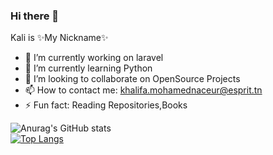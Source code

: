 ### Hi there 👋


Kali is  ✨My Nickname✨ 

- 🔭 I’m currently working on laravel
- 🌱 I’m currently learning Python
- 👯 I’m looking to collaborate on OpenSource Projects
- 📫 How to contact me: khalifa.mohamednaceur@esprit.tn
- ⚡ Fun fact: Reading Repositories,Books


![Anurag's GitHub stats](https://github-readme-stats.vercel.app/api?username=khalifa-dv&hide=contribs,prs&count_private=true&theme=radical)<br/>
[![Top Langs](https://github-readme-stats.vercel.app/api/top-langs/?username=khalifa-dv&langs_count=8)](https://github.com/anuraghazra/github-readme-stats) 

